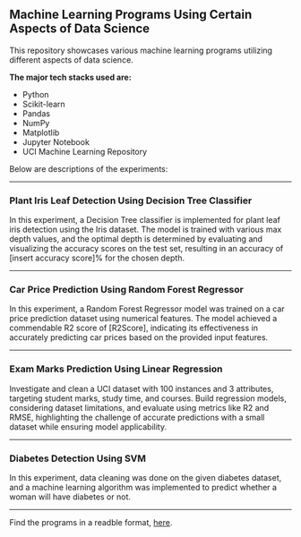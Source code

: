 ## Machine Learning Programs Using Certain Aspects of Data Science
<p>
  This repository showcases various machine learning programs utilizing different aspects of data science. 
</p>

**The major tech stacks used are:**
- Python
- Scikit-learn
- Pandas
- NumPy
- Matplotlib
- Jupyter Notebook
- UCI Machine Learning Repository
<p>  
  Below are descriptions of the experiments:
</p>

<hr />

### Plant Iris Leaf Detection Using Decision Tree Classifier
<p>
  In this experiment, a Decision Tree classifier is implemented for plant leaf iris detection using the Iris dataset. The model is trained with various max depth values, and the optimal depth is determined by evaluating and visualizing the accuracy scores on the test set, resulting in an accuracy of [insert accuracy score]% for the chosen depth.
</p>

<hr />

### Car Price Prediction Using Random Forest Regressor
<p>
  In this experiment, a Random Forest Regressor model was trained on a car price prediction dataset using numerical features. The model achieved a commendable R2 score of [R2Score], indicating its effectiveness in accurately predicting car prices based on the provided input features.
</p>

<hr />

### Exam Marks Prediction Using Linear Regression
<p>
  Investigate and clean a UCI dataset with 100 instances and 3 attributes, targeting student marks, study time, and courses. Build regression models, considering dataset limitations, and evaluate using metrics like R2 and RMSE, highlighting the challenge of accurate predictions with a small dataset while ensuring model applicability.
</p>

<hr />

### Diabetes Detection Using SVM
<p>
 In this experiment, data cleaning was done on the given diabetes dataset, and a machine learning algorithm was implemented to predict whether a woman will have diabetes or not.
</p>


<hr/>

Find the programs in a readble format, [here](https://sourabhaprasad.github.io/aec-lab/).

